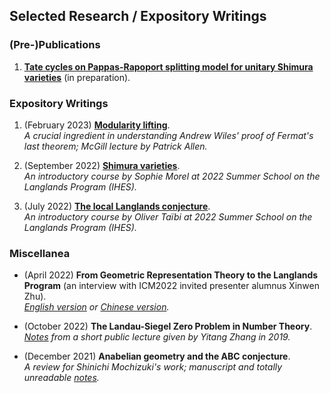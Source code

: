 ## Selected Research / Expository Writings

### (Pre-)Publications

1. [**Tate cycles on Pappas-Rapoport splitting model for unitary Shimura varieties**]() (in preparation).




### Expository Writings

1. (February 2023) [**Modularity lifting**](./blurbs/modlift.pdf). <br/>
 _A crucial ingredient in understanding Andrew Wiles' proof of Fermat's last theorem; McGill lecture by Patrick Allen._
 
2. (September 2022) [**Shimura varieties**](./blurbs/Shvar.pdf). <br/>
 _An introductory course by Sophie Morel at 2022 Summer School on the Langlands Program (IHES)._
 
3. (July 2022) [**The local Langlands conjecture**](./blurbs/LLC.pdf). <br/>
 _An introductory course by Oliver Taïbi at 2022 Summer School on the Langlands Program (IHES)._



### Miscellanea

- (April 2022) **From Geometric Representation Theory to the Langlands Program** (an interview with ICM2022 invited presenter alumnus Xinwen Zhu). <br/>
  _[English version](./miscellanea/Zhu-interview-en.pdf) or [Chinese version](./miscellanea/Zhu-interview-ch.pdf)._

- (October 2022) **The Landau-Siegel Zero Problem in Number Theory**. <br/>
  _[Notes](./miscellanea/Landau-Siegel.pdf) from a short public lecture given by Yitang Zhang in 2019._
  
- (December 2021) **Anabelian geometry and the ABC conjecture**. <br/>
 _A review for Shinichi Mochizuki's work; manuscript and totally unreadable [notes](./blurbs/AAGABC.pdf)._